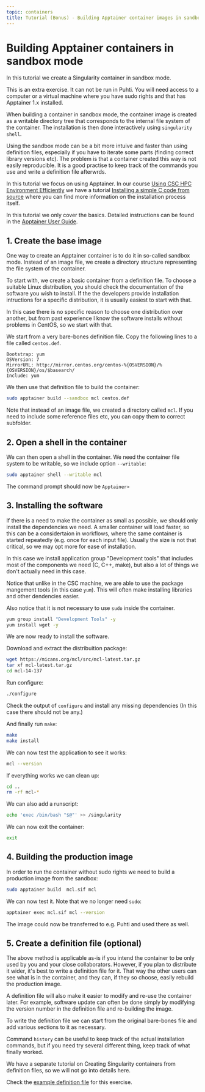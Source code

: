 ```yaml
---
topic: containers
title: Tutorial (Bonus) - Building Apptainer container images in sandbox mode
---
```


# Building Apptainer containers in sandbox mode

In this tutorial we create a Singularity container in sandbox mode.

This is an extra exercise. It can not be run in Puhti. You will need  access
to a computer or a virtual machine where you have sudo rights and that has
Apptainer 1.x installed.

When building a container in sandbox mode, the container image is created
as a writable directory tree that corresponds to the internal file system of
the container. The installation is then done interactively using `singularity shell`.

Using the sandbox mode can be a bit more intuive and faster than using definition
files, especially if you have to iterate some parts (finding correct library versions 
etc). The problem is that a container created this way is not easily reproducible.
It is a good practise to keep track of the commands you use and write a definition
file afterwrds.

In this tutorial we focus on using Apptainer. In our course 
[Using CSC HPC Environment Efficiently](https://csc-training.github.io/csc-env-eff/)
we have a tutorial [Installing a simple C code from source](https://github.com/csc-training/csc-env-eff/blob/master/_hands-on/installing/installing_hands-on_mcl.md) where you can find more information on the installation
process itself.

In this tutorial we only cover the basics. Detailed instructions can be found
in the [Apptainer User Guide](https://apptainer.org/docs/user/latest/).

## 1. Create the base image

One way to create an Apptainer container is to do it in so-called sandbox
mode. Instead of an image file, we create a directory structure
representing the file system of the container. 

To start with, we create a basic container from a definition file. To choose
a suitable Linux distribution, you should check the documentation of the
software you wish to install. If the the developers provide installation 
intructions for a specific distribution, it is usually easiest to start with that.

In this case there is no specific reason to choose one distribution over another,
but from past experience I know the software installs without problems in CentOS,
so we start with that.

We start from a very bare-bones definition file. Copy the following lines to
a file called `centos.def`.
```text
Bootstrap: yum
OSVersion: 7
MirrorURL: http://mirror.centos.org/centos-%{OSVERSION}/%{OSVERSION}/os/$basearch/
Include: yum
```
We then use that definition file to build the container:
```bash
sudo apptainer build --sandbox mcl centos.def
```
Note that instead of an image file, we created a directory called `mcl`. If
you need to include some reference files etc, you can copy them to correct subfolder.

## 2. Open a shell in the container

We can then open a shell in the container. We need the container file system 
to be writable, so we include option `--writable`:
```bash
sudo apptainer shell --writable mcl
```
The command prompt should now be `Apptainer>`

## 3. Installing the software

If there is a need to make the container as small as possible, we should only
install the dependencies we need. A smaller container will load faster, so this
can be a considertaion in workflows, where the same container is started repeatedly
(e.g. once for each input file). Usually the size is not that critical, so we may
opt more for ease of installation. 

In this case we install application group "Development tools" that includes 
most of the components we need (C, C++, make), but also a lot of things we 
don't actually need in this case.

Notice that unlike in the CSC machine, we are able to use the package mangement 
tools (in this case `yum`). This will often make installing libraries and other 
dendencies easier.

Also notice that it is not necessary to use `sudo` inside the container.

```bash
yum group install "Development Tools" -y
yum install wget -y
```
We are now ready to install the software. 

Download and extract the distribuition package:
```bash
wget https://micans.org/mcl/src/mcl-latest.tar.gz
tar xf mcl-latest.tar.gz
cd mcl-14-137
```
Run configure:
```bash
./configure
```
Check the output of `configure` and install any missing dependencies
(In this case there should not be any.)

And finally run `make`:
```bash
make
make install
```

We can now test the application to see it works:
```bash
mcl --version
```
If everything works we can clean up:
```bash
cd ..
rm -rf mcl-*
```
We can also add a runscript:
```bash
echo 'exec /bin/bash "$@"' >> /singularity
```
We can now exit the container:
```bash
exit
```
## 4. Building the production image

In order to run the container without sudo rights we need to build
a production image from the sandbox:

```bash
sudo apptainer build  mcl.sif mcl
```
We can now test it. Note that we no longer need `sudo`:
```bash
apptainer exec mcl.sif mcl --version
```
The image could now be transferred to e.g. Puhti and used there as well.


## 5. Create a definition file (optional)

The above method is applicable as-is if you intend the
container to be only used by you and your close collaborators.
However, if you plan to distribute it wider, it's best to write
a definition file for it. That way the other users can see
what is in the container, and they can, if they so choose, easily 
rebuild the production image.

A definition file will also make it easier to modify and re-use 
the container later. For example, software update can often be done
simply by modifying the version number in the definition file and
re-building the image.

To write the definition file we can start from the original 
bare-bones file and add various sections to it as necessary.

Command `history` can be useful to keep track of the actual installation 
commands, but if you need try several different thing, keep track of what 
finally worked.

We have a separate tutorial on Creating Singularity containers from definition files,
so we will not go into details here.

Check the [example definition file](https://github.com/amsaren/course_materials/blob/main/Singularity_def_file_examples/mcl.def) for this exercise.